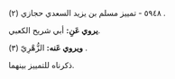 ٥٩٤٨ - تمييز مسلم بن يزيد السعدي حجازي (٢) .

**يروي عَنِ:** أبي شريح الكعبي.

**ويروي عَنه:** الزُّهْرِيّ (٣) .

ذكرناه للتمييز بينهما.
